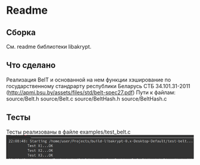 # Readme

## Сборка

См. readme библиотеки libakrypt.

## Что сделано

Реализация BelT и основанной на нем функции хэширование по государственному стандрарту республики Беларусь СТБ 34.101.31-2011 (http://apmi.bsu.by/assets/files/std/belt-spec27.pdf)
Пути к файлам: 
source/Belt.h
source/Belt.c
source/BeltHash.h
source/BeltHash.c

## Тесты

Тесты реализованы в файле examples/test_belt.c
<img src="https://github.com/niceiceeyes1337/libakrypt-0.x/blob/master/TestBelt.jpg" width="800"/>
